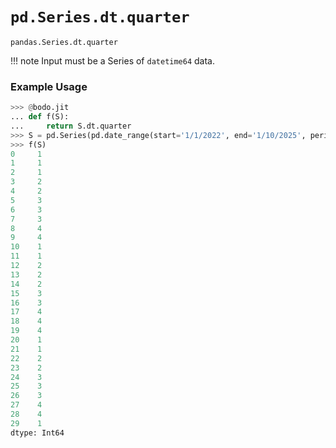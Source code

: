 # `pd.Series.dt.quarter`

`pandas.Series.dt.quarter`

!!! note
	Input must be a Series of `datetime64` data.

### Example Usage

``` py
>>> @bodo.jit
... def f(S):
...     return S.dt.quarter
>>> S = pd.Series(pd.date_range(start='1/1/2022', end='1/10/2025', periods=30))
>>> f(S)
0     1
1     1
2     1
3     2
4     2
5     3
6     3
7     3
8     4
9     4
10    1
11    1
12    2
13    2
14    2
15    3
16    3
17    4
18    4
19    4
20    1
21    1
22    2
23    2
24    3
25    3
26    3
27    4
28    4
29    1
dtype: Int64
```

